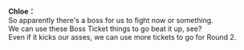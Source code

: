 # 

  
**Chloe：**  
So apparently there's a boss for us to fight now or something.  
We can use these Boss Ticket things to go beat it up, see?  
Even if it kicks our asses, we can use more tickets to go for Round 2.  
